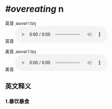 # ***\#overeating*** n
英音 ˌəʊvərˈiːtɪŋ  
英音
<audio src="./media/overeating1_AAC.aac" controls="controls"></audio>

美音 ˌəʊvərˈiːtɪŋ  
美音
<audio src="./media/overeating2_AAC.aac" controls="controls"></audio>



  

英文释义
---
### 1.**暴饮暴食**  


